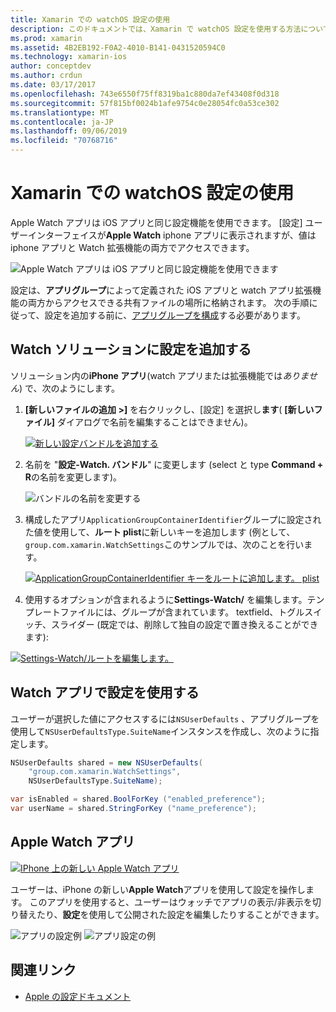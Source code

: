 ```yaml
---
title: Xamarin での watchOS 設定の使用
description: このドキュメントでは、Xamarin で watchOS 設定を使用する方法について説明します。 ここでは、watch アプリソリューションに設定を追加する方法、アプリで設定を使用する方法、および iPhone で Apple Watch アプリを使用する方法について説明します。
ms.prod: xamarin
ms.assetid: 4B2EB192-F0A2-4010-B141-0431520594C0
ms.technology: xamarin-ios
author: conceptdev
ms.author: crdun
ms.date: 03/17/2017
ms.openlocfilehash: 743e6550f75ff8319ba1c880da7ef43408f0d318
ms.sourcegitcommit: 57f815bf0024b1afe9754c0e28054fc0a53ce302
ms.translationtype: MT
ms.contentlocale: ja-JP
ms.lasthandoff: 09/06/2019
ms.locfileid: "70768716"
---
```

# <a name="working-with-watchos-settings-in-xamarin"></a>Xamarin での watchOS 設定の使用

Apple Watch アプリは iOS アプリと同じ設定機能を使用できます。 [設定] ユーザーインターフェイスが**Apple Watch** iphone アプリに表示されますが、値は iphone アプリと Watch 拡張機能の両方でアクセスできます。

![](settings-images/intro.png "Apple Watch アプリは iOS アプリと同じ設定機能を使用できます")

設定は、**アプリグループ**によって定義された iOS アプリと watch アプリ拡張機能の両方からアクセスできる共有ファイルの場所に格納されます。 次の手順に従って、設定を追加する前に、[アプリグループを構成](~/ios/watchos/app-fundamentals/app-groups.md)する必要があります。

## <a name="add-settings-in-a-watch-solution"></a>Watch ソリューションに設定を追加する

ソリューション内の**iPhone アプリ**(watch アプリまたは拡張機能では*ありません*) で、次のようにします。

1. **[新しいファイルの追加 >]** を右クリックし、[設定] を選択し**ます**( **[新しいファイル]** ダイアログで名前を編集することはできません)。

   [![](settings-images/settings-add-sml.png "新しい設定バンドルを追加する")](settings-images/settings-add.png#lightbox)

2. 名前を "**設定-Watch. バンドル**" に変更します (select と type **Command + R**の名前を変更します)。

   ![](settings-images/settings-rename.png "バンドルの名前を変更する")

3. 構成したアプリ`ApplicationGroupContainerIdentifier`グループに設定された値を使用して、**ルート plist**に新しいキーを追加します (例として、 `group.com.xamarin.WatchSettings`このサンプルでは、次のことを行います。

   [![](settings-images/settings-appgroup-sml.png "ApplicationGroupContainerIdentifier キーをルートに追加します。 plist")](settings-images/settings-appgroup.png#lightbox)

4. 使用するオプションが含まれるように**Settings-Watch/** を編集します。テンプレートファイルには、グループが含まれています。
  textfield、トグルスイッチ、スライダー (既定では、削除して独自の設定で置き換えることができます):

  [![](settings-images/rootplist-sml.png "Settings-Watch/ルートを編集します。")](settings-images/rootplist.png#lightbox)

## <a name="use-settings-in-the-watch-app"></a>Watch アプリで設定を使用する

ユーザーが選択した値にアクセスするには`NSUserDefaults` 、アプリグループを使用して`NSUserDefaultsType.SuiteName`インスタンスを作成し、次のように指定します。

```csharp
NSUserDefaults shared = new NSUserDefaults(
    "group.com.xamarin.WatchSettings",
    NSUserDefaultsType.SuiteName);

var isEnabled = shared.BoolForKey ("enabled_preference");
var userName = shared.StringForKey ("name_preference");
```

## <a name="apple-watch-app"></a>Apple Watch アプリ

[![](settings-images/settings-app-sml.png "IPhone 上の新しい Apple Watch アプリ")](settings-images/settings-app.png#lightbox)

ユーザーは、iPhone の新しい**Apple Watch**アプリを使用して設定を操作します。 このアプリを使用すると、ユーザーはウォッチでアプリの表示/非表示を切り替えたり、**設定**を使用して公開された設定を編集したりすることができます。

![](settings-images/applewatch-1.png "アプリの設定例") ![](settings-images/applewatch-2.png "アプリ設定の例")

## <a name="related-links"></a>関連リンク

- [Apple の設定ドキュメント](https://developer.apple.com/library/prerelease/ios/documentation/General/Conceptual/WatchKitProgrammingGuide/Settings.html#//apple_ref/doc/uid/TP40014969-CH22-SW1)
